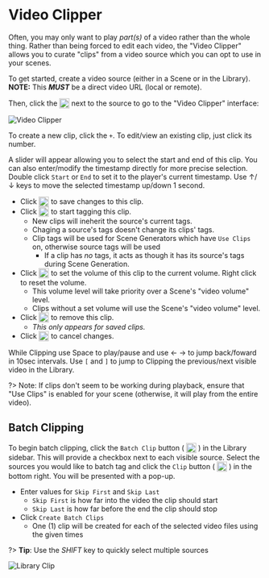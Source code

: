 # Video Clipper

Often, you may only want to play _part(s)_ of a video rather than the whole thing. Rather than being forced to edit
each video, the "Video Clipper" allows you to curate "clips" from a video source which you can opt to use in your scenes.

To get started, create a video source (either in a Scene or in the Library). **NOTE:** This **_MUST_** be a direct
video URL (local or remote). 

Then, click the <img style="vertical-align: -5px" src="doc_icons/clip.svg" alt="Clip" width="20" height="20"> 
next to the source to go to the "Video Clipper" interface:

<img src="doc_images/video_clipper.png" alt="Video Clipper" class="col-xs-10 col-xl-7">

To create a new clip, click the `+`. To edit/view an existing clip, just click its number.

A slider will appear allowing you to select the start and end of this clip. You can also enter/modify the timestamp
directly for more precise selection. Double click `Start` or `End` to set it to the player's current timestamp. Use ↑/↓
keys to move the selected timestamp up/down 1 second.

* Click <img style="vertical-align: -5px" src="doc_icons/save.svg" alt="Save" width="20" height="20"> to save changes to 
this clip.
* Click <img style="vertical-align: -5px" src="doc_icons/tag.svg" alt="Tag" width="20" height="20"> to start tagging this clip.
  * New clips will ineherit the source's current tags.
  * Chaging a source's tags doesn't change its clips' tags.
  * Clip tags will be used for Scene Generators which have `Use Clips` on, otherwise source tags will be used
    * If a clip has _no_ tags, it acts as though it has its source's tags during Scene Generation.
* Click <img style="vertical-align: -5px" src="doc_icons/volume.svg" alt="Volume" width="20" height="20"> to set the volume
of this clip to the current volume. Right click to reset the volume.
  * This volume level will take priority over a Scene's "video volume" level.
  * Clips without a set volume will use the Scene's "video volume" level.
* Click <img style="vertical-align: -5px" src="doc_icons/delete.svg" alt="Delete" width="20" height="20"> to remove this clip.
  * _This only appears for saved clips._
* Click <img style="vertical-align: -5px" src="doc_icons/back.svg" alt="Cancel" width="20" height="20"> to cancel changes.

While Clipping use Space to play/pause and use ← → to jump back/foward in 10sec intervals. Use `[` and `]` to jump to 
Clipping the previous/next visible video in the Library.  

?> Note: If clips don't seem to be working during playback, ensure that "Use Clips" is enabled for your scene (otherwise, 
it will play from the entire video). 

## Batch Clipping
To begin batch clipping, click the `Batch Clip` button ( <img style="vertical-align: -5px"
src="doc_icons/clip.svg" alt="Batch Clip" width="20" height="20"> ) in the Library sidebar. This will provide a checkbox
next to each visible source. Select the sources you would like to batch tag and click the `Clip` button
( <img style="vertical-align: -5px" src="doc_icons/clip.svg" alt="Manage Tags" width="20" height="20"> ) in the bottom 
right. You will be presented with a pop-up.

* Enter values for `Skip First` and `Skip Last`
  * `Skip First` is how far into the video the clip should start
  * `Skip Last` is how far before the end the clip should stop
* Click `Create Batch Clips`
  * One (1) clip will be created for each of the selected video files using the given times

?> **Tip**: Use the _SHIFT_ key to quickly select multiple sources

<img src="doc_images/library_clip.png" alt="Library Clip" class="col-xs-10 col-xl-7">
